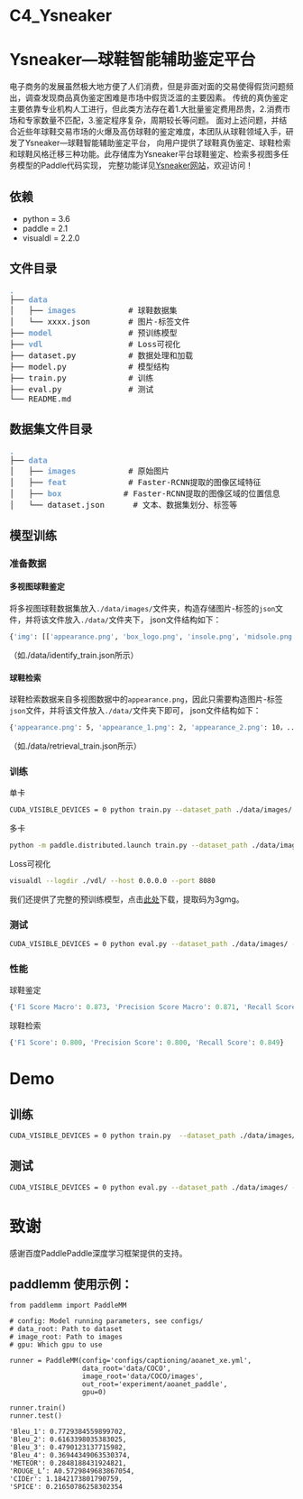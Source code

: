 # C4_Ysneaker
# Ysneaker—球鞋智能辅助鉴定平台

电子商务的发展虽然极大地方便了人们消费，但是非面对面的交易使得假货问题频出，调查发现商品真伪鉴定困难是市场中假货泛滥的主要因素。
传统的真伪鉴定主要依靠专业机构人工进行，但此类方法存在着1.大批量鉴定费用昂贵，2.消费市场和专家数量不匹配，3.鉴定程序复杂，周期较长等问题。
面对上述问题，并结合近些年球鞋交易市场的火爆及高仿球鞋的鉴定难度，本团队从球鞋领域入手，研发了Ysneaker—球鞋智能辅助鉴定平台，
向用户提供了球鞋真伪鉴定、球鞋检索和球鞋风格迁移三种功能。此存储库为Ysneaker平台球鞋鉴定、检索多视图多任务模型的Paddle代码实现，
完整功能详见[Ysneaker网站](www.ysneaker.com)，欢迎访问！

## 依赖

- python = 3.6
- paddle = 2.1
- visualdl = 2.2.0

## 文件目录
<pre>
<font color="#729FCF"><b>.</b></font>
├── <font color="#729FCF"><b>data</b></font> 
│   ├── <font color="#729FCF"><b>images</b></font>           # 球鞋数据集
│   └── xxxx.json        # 图片-标签文件
├── <font color="#729FCF"><b>model</b></font>                # 预训练模型
├── <font color="#729FCF"><b>vdl</b></font>                  # Loss可视化
├── dataset.py           # 数据处理和加载
├── model.py             # 模型结构
├── train.py             # 训练
├── eval.py              # 测试
└── README.md
</pre>


## 数据集文件目录
<pre>
<font color="#729FCF"><b>.</b></font>
├── <font color="#729FCF"><b>data</b></font> 
│   ├── <font color="#729FCF"><b>images</b></font>           # 原始图片
│   ├── <font color="#729FCF"><b>feat</b></font>             # Faster-RCNN提取的图像区域特征
│   ├── <font color="#729FCF"><b>box</b></font>             # Faster-RCNN提取的图像区域的位置信息
│   └── dataset.json      # 文本、数据集划分、标签等
</pre>

## 模型训练
### 准备数据
#### 多视图球鞋鉴定
将多视图球鞋数据集放入`./data/images/`文件夹，构造存储图片-标签的`json`文件，并将该文件放入`./data/`文件夹下，
json文件结构如下：
```bash
{'img': [['appearance.png', 'box_logo.png', 'insole.png', 'midsole.png', 'stamp.png', 'tag.png'], [...], [...], ...],'label': [1, 0, 1, ...]]}
```
（如./data/identify_train.json所示）

#### 球鞋检索
球鞋检索数据来自多视图数据中的`appearance.png`，因此只需要构造图片-标签`json`文件，并将该文件放入`./data/`文件夹下即可，
json文件结构如下：
```bash
{'appearance.png': 5, 'appearance_1.png': 2, 'appearance_2.png': 10，......}
```
（如./data/retrieval_train.json所示）

### 训练
单卡 
```bash
CUDA_VISIBLE_DEVICES = 0 python train.py --dataset_path ./data/images/ --identify_path_train ./data/xxxx.json --retrieval_path_train ./data/xxxx.json --identify_path_val ./data/xxxx.json --retrieval_path_val  ./data/xxxx.json --batch_size xx --epoch xx
```
多卡 
```bash
python -m paddle.distributed.launch train.py --dataset_path ./data/images/ --identify_path_train ./data/xxxx.json --retrieval_path_train ./data/xxxx.json --identify_path_val ./data/xxxx.json --retrieval_path_val  ./data/xxxx.json --batch_size xx --epoch xx
```
Loss可视化 
```bash
visualdl --logdir ./vdl/ --host 0.0.0.0 --port 8080
```
我们还提供了完整的预训练模型，点击[此处](https://pan.baidu.com/s/1mfKTbYRrjGDOIS2Wat9Vtw )下载，提取码为3gmg。

### 测试
```bash
CUDA_VISIBLE_DEVICES = 0 python eval.py --dataset_path ./data/images/ --identify_path_test ./data/xxxx.json --retrieval_path_test ./data/xxxx.json --batch_size xx
```

### 性能
球鞋鉴定
```python
{'F1 Score Macro': 0.873, 'Precision Score Macro': 0.871, 'Recall Score Macro': 0.874}
```
球鞋检索
```python
{'F1 Score': 0.800, 'Precision Score': 0.800, 'Recall Score': 0.849}
```

# Demo
## 训练
```bash
CUDA_VISIBLE_DEVICES = 0 python train.py  --dataset_path ./data/images/ --identify_path_train ./data/identify_train.json --retrieval_path_train ./data/retrieval_train.json  --identify_path_val ./data/identify_val.json --retrieval_path_val  ./data/retrieval_val.json --batch_size 1 --epoch 10
```

## 测试
```bash
CUDA_VISIBLE_DEVICES = 0 python eval.py --dataset_path ./data/images/ --identify_path_test ./data/identify_test.json --retrieval_path_test  ./data/retrieval_test.json --batch_size 1
```

# 致谢
感谢百度PaddlePaddle深度学习框架提供的支持。

## paddlemm 使用示例：
```
from paddlemm import PaddleMM

# config: Model running parameters, see configs/
# data_root: Path to dataset
# image_root: Path to images
# gpu: Which gpu to use

runner = PaddleMM(config='configs/captioning/aoanet_xe.yml',
                  data_root='data/COCO', 
                  image_root='data/COCO/images', 
                  out_root='experiment/aoanet_paddle',
                  gpu=0)

runner.train()
runner.test()
```


```
'Bleu_1': 0.7729384559899702, 
'Bleu_2': 0.6163398035383025, 
'Bleu_3': 0.4790123137715982, 
'Bleu_4': 0.36944349063530374, 
'METEOR': 0.2848188431924821, 
'ROUGE_L’: A0.5729849683867054, 
'CIDEr': 1.1842173801790759, 
'SPICE': 0.21650786258302354
```

